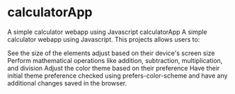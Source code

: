 # calculatorApp
A simple calculator webapp using Javascript 
calculatorApp
A simple calculator webapp using Javascript. This projects allows users to:

See the size of the elements adjust based on their device's screen size
Perform mathematical operations like addition, subtraction, multiplication, and division
Adjust the color theme based on their preference
Have their initial theme preference checked using prefers-color-scheme and have any additional changes saved in the browser.

